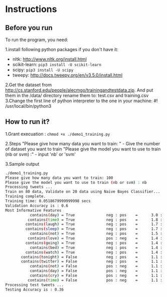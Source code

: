 
# Instructions

## Before you run
To run the program, you need:

1.install following python packages if you don't have it:

- nltk: http://www.nltk.org/install.html
- scikit-learn: `pip3 install -U scikit-learn`
- scipy: `pip3 install -U scipy`
- tweepy: http://docs.tweepy.org/en/v3.5.0/install.html

2.Get the dataset from http://cs.stanford.edu/people/alecmgo/trainingandtestdata.zip. And put them in the /data/ directory rename them to: test.csv and training.csv
3.Change the first line of python interpreter to the one in your machine: #! /usr/local/bin/python3


## How to run it?

1.Grant execuation : `chmod +x ./demo1_training.py`

2.Steps
"Please give how many data you want to train: " - Give the number of dataset you want to train
"Please give the model you want to use to train (nb or svm) :" - input 'nb' or 'svm'

3.Sample output

```bash
./demo1_training.py
Please give how many data you want to train: 100
Please give the model you want to use to train (nb or svm) : nb
Processing tweets ...
Train on 80 data, Validate on 20 data using Naive Bayes Classifier...
Training complete.
Training time: 0.0518679999999998 secs
Validation Accuracy is : 0.6
Most Informative Features
           contains(day) = True              neg : pos    =      3.0 : 1.0
          contains(time) = True              neg : pos    =      1.8 : 1.0
         contains(laugh) = True              neg : pos    =      1.7 : 1.0
         contains(sleep) = True              neg : pos    =      1.7 : 1.0
           contains(not) = True              neg : pos    =      1.5 : 1.0
          contains(love) = True              pos : neg    =      1.4 : 1.0
         contains(going) = True              neg : pos    =      1.4 : 1.0
           contains(bed) = True              neg : pos    =      1.4 : 1.0
         contains(watch) = True              neg : pos    =      1.4 : 1.0
       contains(tonight) = False             neg : pos    =      1.1 : 1.0
       contains(twitter) = False             neg : pos    =      1.1 : 1.0
           contains(not) = False             pos : neg    =      1.1 : 1.0
           contains(day) = False             pos : neg    =      1.1 : 1.0
           contains(cry) = False             pos : neg    =      1.1 : 1.0
          contains(time) = False             pos : neg    =      1.1 : 1.0
Processing test tweets ...
Testing Accuracy is : 0.36
```
